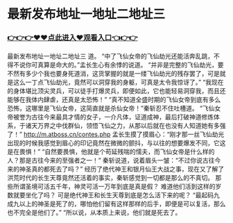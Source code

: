 # 最新发布地址一地址二地址三

### <a href="https://github.com/xinfue/dunp/issues/2">👉👉👉♥♥点此进入♥观看入口👈👉👉</a>

最新发布地址一地址二地址三
 道。
    “中了飞仙女帝的飞仙劫光还能活奔乱跳，不得不说你可真算是命大的。”孟长生心有余悸的说道。
    “并非是完整的飞仙劫光，要不然有多少个我也要身死道消，这货掌握的就是一缕飞仙劫光的残存罢了，可是就是这么一丁点飞仙劫光，竟然可以洞穿我的身躯，可真是太令我惊讶了。”
    “我现在的身体堪比顶尖灵兵，可以徒手打爆灵兵，即便如此，它也能轻易洞穿我，而且还能够在我体内肆虐，还真是太恐怖！”
    “真不知道全盛时期的飞仙女帝到底有多么恐怖，这哪里是飞仙女帝，这简直就是杀仙女帝！”秦斩忍不住吐槽道。
    “飞仙女帝被誉为古往今来最具才情的女子，一介凡体，证道成神，最后打破神道修炼体系，于诸天万界之中伐群仙，领悟飞仙之力，从那以后就在也没有人知道她有多强了！”
    http://m.atboss.cn/contes.php
    孟长生摸了摸眉心：“刚才那一丝飞仙劫光出现的时候我感觉到眉心的印记竟然在微微的颤抖，与以往的想要爆发不同，它这是在畏惧！”
    “自然要畏惧，他就是个苟延残喘的懦夫，而飞仙女帝是什么样的人？那是古往今来的至强者之一！”
    秦斩说道，说着眉头一皱：“不过你说古往今来的神圣真的都死去了吗？”
    经历了绝代神王和银月仙王大战之事，现在又了解了洪荒时代的长生天尊竟然还活着的事实，秦斩感觉到一切都是那么的不真切。
    那些所谓圣境可活五千年，神灵可活一万年到底是真是假？
    难道他们活到这样的岁数就要坐化了吗？
    可是绝代神王和长生天尊到底是怎么活下来的呢？
    “最起码九成九以上的神圣是死了的，哪怕他们留有这样那样的后手，即便是可以复活，那么也不完全是他们了。”
    “所以说，从本质上来说，他们就是死去了。
